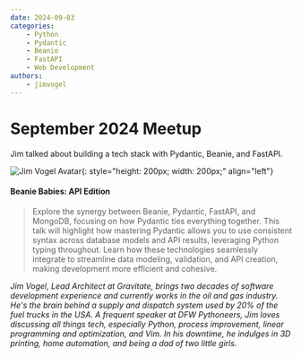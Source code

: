 ```yaml
---
date: 2024-09-03
categories:
    - Python
    - Pydantic
    - Beanie
    - FastAPI
    - Web Development
authors:
    - jimvogel
---
```


# September 2024 Meetup

Jim talked about building a tech stack with Pydantic, Beanie, and FastAPI.

<!-- more -->
![Jim Vogel Avatar](https://vogelcc.com/headshot_2023.jpg){: style="height: 200px; width: 200px;" align="left"}

#### Beanie Babies: API Edition

> Explore the synergy between Beanie, Pydantic, FastAPI, and MongoDB, focusing on how Pydantic ties everything together. This talk will highlight how mastering Pydantic allows you to use consistent syntax across database models and API results, leveraging Python typing throughout. Learn how these technologies seamlessly integrate to streamline data modeling, validation, and API creation, making development more efficient and cohesive.

*Jim Vogel, Lead Architect at Gravitate, brings two decades of software development experience and currently works in the oil and gas industry. He's the brain behind a supply and dispatch system used by 20% of the fuel trucks in the USA. A frequent speaker at DFW Pythoneers, Jim loves discussing all things tech, especially Python, process improvement, linear programming and optimization, and Vim. In his downtime, he indulges in 3D printing, home automation, and being a dad of two little girls.*
